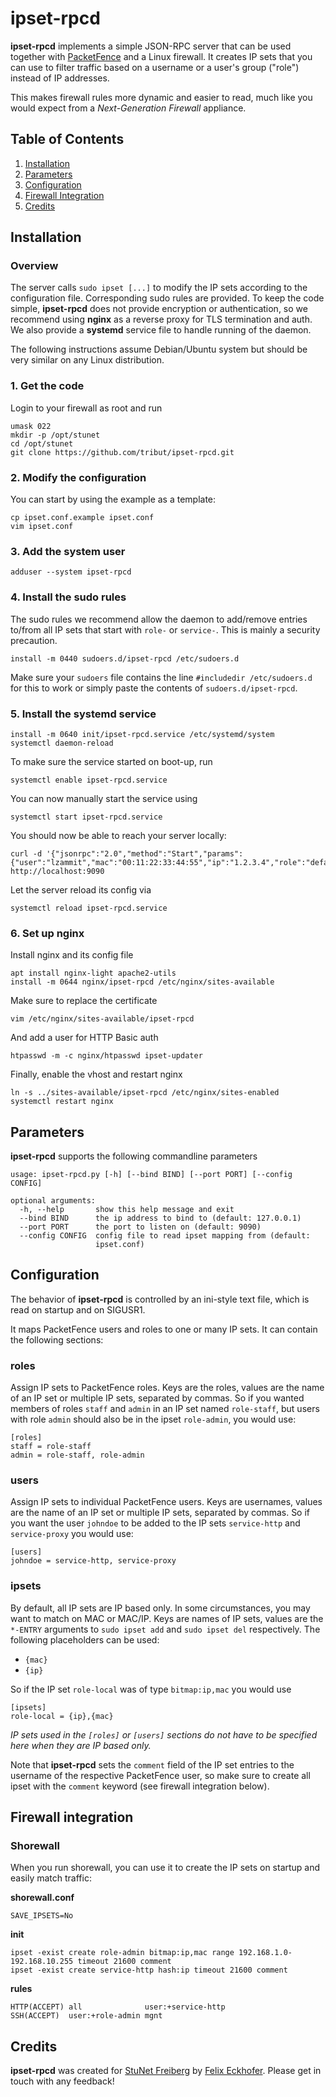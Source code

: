 # ipset-rpcd

**ipset-rpcd** implements a simple JSON-RPC server that can be used together with [PacketFence](https://www.packetfence.org) and a Linux firewall. It creates IP sets that you can use to filter traffic based on a username or a user's group ("role") instead of IP addresses.

This makes firewall rules more dynamic and easier to read, much like you would expect from a *Next-Generation Firewall* appliance.

## Table of Contents

  1. [Installation](#installation)
  1. [Parameters](#parameters)
  1. [Configuration](#configuration)
  1. [Firewall Integration](#firewall-integration)
  1. [Credits](#credits)

## Installation

### Overview

The server calls `sudo ipset [...]` to modify the IP sets according to the configuration file. Corresponding sudo rules are provided.
To keep the code simple, **ipset-rpcd** does not provide encryption or authentication, so we recommend using **nginx** as a reverse proxy for TLS termination and auth.
We also provide a **systemd** service file to handle running of the daemon.

The following instructions assume Debian/Ubuntu system but should be very similar on any Linux distribution.

### 1. Get the code

Login to your firewall as root and run

~~~
umask 022
mkdir -p /opt/stunet
cd /opt/stunet
git clone https://github.com/tribut/ipset-rpcd.git
~~~

### 2. Modify the configuration

You can start by using the example as a template:

~~~
cp ipset.conf.example ipset.conf
vim ipset.conf
~~~

### 3. Add the system user

~~~
adduser --system ipset-rpcd
~~~

### 4. Install the sudo rules

The sudo rules we recommend allow the daemon to add/remove entries to/from all IP sets that start with `role-` or `service-`. This is mainly a security precaution.

~~~
install -m 0440 sudoers.d/ipset-rpcd /etc/sudoers.d
~~~

Make sure your `sudoers` file contains the line `#includedir /etc/sudoers.d` for this to work or simply paste the contents of `sudoers.d/ipset-rpcd`.

### 5. Install the systemd service

~~~
install -m 0640 init/ipset-rpcd.service /etc/systemd/system
systemctl daemon-reload
~~~

To make sure the service started on boot-up, run

~~~
systemctl enable ipset-rpcd.service
~~~

You can now manually start the service using

~~~
systemctl start ipset-rpcd.service
~~~

You should now be able to reach your server locally:

~~~
curl -d '{"jsonrpc":"2.0","method":"Start","params":{"user":"lzammit","mac":"00:11:22:33:44:55","ip":"1.2.3.4","role":"default","timeout":86400},"id":42}' http://localhost:9090
~~~

Let the server reload its config via

~~~
systemctl reload ipset-rpcd.service
~~~

### 6. Set up nginx

Install nginx and its config file

~~~
apt install nginx-light apache2-utils
install -m 0644 nginx/ipset-rpcd /etc/nginx/sites-available
~~~

Make sure to replace the certificate
~~~
vim /etc/nginx/sites-available/ipset-rpcd
~~~

And add a user for HTTP Basic auth

~~~
htpasswd -m -c nginx/htpasswd ipset-updater
~~~

Finally, enable the vhost and restart nginx

~~~
ln -s ../sites-available/ipset-rpcd /etc/nginx/sites-enabled
systemctl restart nginx
~~~

## Parameters

**ipset-rpcd** supports the following commandline parameters

~~~
usage: ipset-rpcd.py [-h] [--bind BIND] [--port PORT] [--config CONFIG]

optional arguments:
  -h, --help       show this help message and exit
  --bind BIND      the ip address to bind to (default: 127.0.0.1)
  --port PORT      the port to listen on (default: 9090)
  --config CONFIG  config file to read ipset mapping from (default:
                   ipset.conf)
~~~

## Configuration

The behavior of **ipset-rpcd** is controlled by an ini-style text file, which is read on startup and on SIGUSR1.

It maps PacketFence users and roles to one or many IP sets. It can contain the following sections:

### roles

Assign IP sets to PacketFence roles. Keys are the roles, values are the name of an IP set or multiple IP sets, separated by commas. So if you wanted members of roles `staff` and `admin` in an IP set named `role-staff`, but users with role `admin` should also be in the ipset `role-admin`, you would use:

~~~
[roles]
staff = role-staff
admin = role-staff, role-admin
~~~

### users

Assign IP sets to individual PacketFence users. Keys are usernames, values are the name of an IP set or multiple IP sets, separated by commas. So if you want the user `johndoe` to be added to the
IP sets `service-http` and `service-proxy` you would use:

~~~
[users]
johndoe = service-http, service-proxy
~~~

### ipsets

By default, all IP sets are IP based only. In some circumstances, you may want to match on MAC or MAC/IP. Keys are names of IP sets, values are the `*-ENTRY` arguments to `sudo ipset add` and `sudo ipset del` respectively. The following placeholders can be used:
  * `{mac}`
  * `{ip}`

So if the IP set `role-local` was of type `bitmap:ip,mac` you would use
~~~
[ipsets]
role-local = {ip},{mac}
~~~

*IP sets used in the `[roles]` or `[users]` sections do not have to be specified here when they are IP based only.*

Note that **ipset-rpcd** sets the `comment` field of the IP set entries to the username of the respective PacketFence user, so make sure to create all ipset with the `comment` keyword (see firewall integration below).

## Firewall integration

### Shorewall

When you run shorewall, you can use it to create the IP sets on startup and easily match traffic:

**shorewall.conf**
~~~
SAVE_IPSETS=No
~~~

**init**
~~~
ipset -exist create role-admin bitmap:ip,mac range 192.168.1.0-192.168.10.255 timeout 21600 comment
ipset -exist create service-http hash:ip timeout 21600 comment
~~~

**rules**
~~~
HTTP(ACCEPT) all              user:+service-http
SSH(ACCEPT)  user:+role-admin mgnt
~~~

## Credits

**ipset-rpcd** was created for [StuNet Freiberg](https://www.stunet.tu-freiberg.de/) by [Felix Eckhofer](mailto:felix@eckhofer.com). Please get in touch with any feedback!
